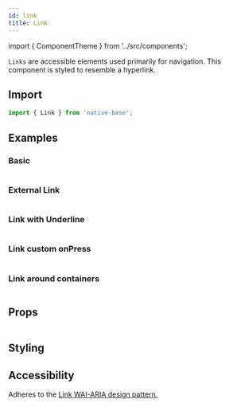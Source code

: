 ```yaml
---
id: link
title: Link
---
```


import { ComponentTheme } from '../src/components';

`Links` are accessible elements used primarily for navigation. This component is styled to resemble a hyperlink.

## Import

```jsx
import { Link } from 'native-base';
```

## Examples

### Basic

```ComponentSnackPlayer path=components,primitives,Link,Basic.tsx

```

### External Link

```ComponentSnackPlayer path=components,primitives,Link,ExternalLink.tsx

```

### Link with Underline

```ComponentSnackPlayer path=components,primitives,Link,UnderlineLink.tsx

```

### Link custom onPress

```ComponentSnackPlayer path=components,primitives,Link,CustomOnPress.tsx

```

### Link around containers

```ComponentSnackPlayer path=components,primitives,Link,CompositeLink.tsx

```

## Props

```ComponentPropTable path=primitives,Link,index.tsx

```

## Styling

<ComponentTheme name="link" />

## Accessibility

Adheres to the [Link WAI-ARIA design pattern.](https://www.w3.org/TR/wai-aria-practices-1.2/#link)
